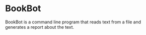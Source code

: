 # BookBot

BookBot is a command line program that reads text from a file and generates a report about the text.